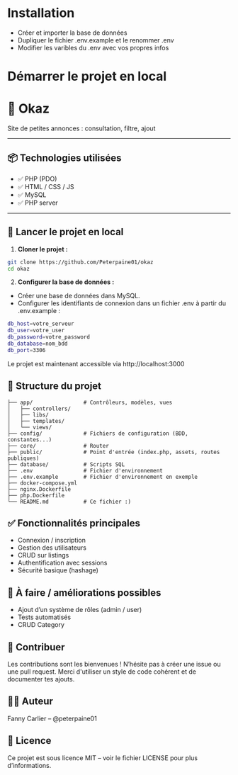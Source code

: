 # Installation

- Créer et importer la base de données
- Dupliquer le fichier .env.example et le renommer .env
- Modifier les varibles du .env avec vos propres infos

# Démarrer le projet en local

# 📁 Okaz

Site de petites annonces : consultation, filtre, ajout

---

## 📦 Technologies utilisées

- ✅ PHP (PDO)
- ✅ HTML / CSS / JS
- ✅ MySQL
- ✅ PHP server

---

## 🚀 Lancer le projet en local

1. **Cloner le projet :**

```bash
git clone https://github.com/Peterpaine01/okaz
cd okaz
```

2. **Configurer la base de données :**

- Créer une base de données dans MySQL.
- Configurer les identifiants de connexion dans un fichier .env à partir du .env.example :

```bash
db_host=votre_serveur
db_user=votre_user
db_password=votre_password
db_database=nom_bdd
db_port=3306
```

Le projet est maintenant accessible via http://localhost:3000

## 📁 Structure du projet

```plaintext
├── app/                # Contrôleurs, modèles, vues
│   ├── controllers/
│   ├── libs/
│   ├── templates/
│   └── views/
├── config/             # Fichiers de configuration (BDD, constantes...)
├── core/               # Router
├── public/             # Point d'entrée (index.php, assets, routes publiques)
├── database/           # Scripts SQL
├── .env                # Fichier d'environnement
├── .env.example        # Fichier d'environnement en exemple
├── docker-compose.yml
├── nginx.Dockerfile
├── php.Dockerfile
└── README.md           # Ce fichier :)
```

## ✅ Fonctionnalités principales

- Connexion / inscription
- Gestion des utilisateurs
- CRUD sur listings
- Authentification avec sessions
- Sécurité basique (hashage)

## 📌 À faire / améliorations possibles

- Ajout d’un système de rôles (admin / user)
- Tests automatisés
- CRUD Category

## 🙌 Contribuer

Les contributions sont les bienvenues ! N’hésite pas à créer une issue ou une pull request.
Merci d'utiliser un style de code cohérent et de documenter tes ajouts.

## 🧑‍💻 Auteur

Fanny Carlier – @peterpaine01

## 📄 Licence

Ce projet est sous licence MIT – voir le fichier LICENSE pour plus d’informations.
